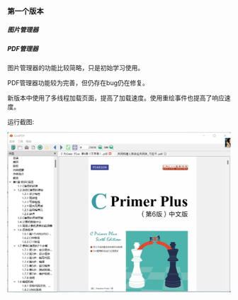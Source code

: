 ### 第一个版本

##### 图片管理器
##### PDF管理器
图片管理器的功能比较简略，只是初始学习使用。

PDF管理器功能较为完善，但仍存在bug仍在修复。

新版本中使用了多线程加载页面，提高了加载速度。使用重绘事件也提高了响应速度。

运行截图:

![运行截图](运行截图-1628521963672.png)